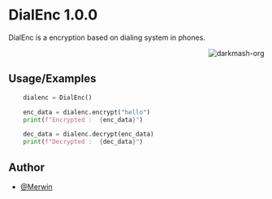 
# DialEnc 1.0.0

DialEnc is a encryption based on dialing system in phones.

<p align="right"> <img src="https://komarev.com/ghpvc/?username=meriwn-dial-enc&label=Project%20views&color=0e75b6&style=flat" alt="darkmash-org" /> </p>



## Usage/Examples

```python
    dialenc = DialEnc()
```

```python
    enc_data = dialenc.encrypt("hello")
    print(f"Encrypted :  {enc_data}")

```

```python
    dec_data = dialenc.decrypt(enc_data)
    print(f"Decrypted :  {dec_data}")
```


## Author

- [@Merwin](https://www.github.com/mastercodermerwin)

